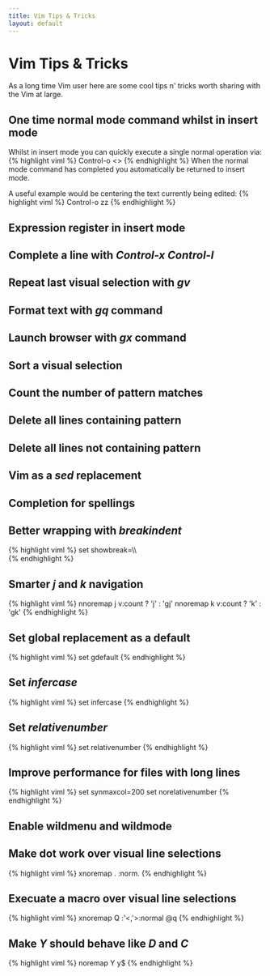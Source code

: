 ```yaml
---
title: Vim Tips & Tricks
layout: default
---
```


Vim Tips & Tricks
=================

As a long time Vim user here are some cool tips n' tricks worth sharing with
the Vim at large.

One time normal mode command whilst in insert mode
--------------------------------------------------
Whilst in insert mode you can quickly execute a single normal operation via:
{% highlight viml %}
Control-o <<command>>
{% endhighlight %}
When the normal mode command has completed you automatically be returned to
insert mode.

A useful example would be centering the text currently being edited:
{% highlight viml %}
Control-o zz
{% endhighlight %}

Expression register in insert mode
----------------------------------

Complete a line with *Control-x Control-l*
------------------------------------------

Repeat last visual selection with *gv*
--------------------------------------

Format text with *gq* command
---------------------------

Launch browser with *gx* command
------------------------------

Sort a visual selection
-----------------------

Count the number of pattern matches
-----------------------------------

Delete all lines containing pattern
-----------------------------------

Delete all lines not containing pattern
---------------------------------------

Vim as a *sed* replacement
--------------------------

Completion for spellings
------------------------

Better wrapping with *breakindent*
----------------------------------

{% highlight viml %}
set showbreak=\\\\\
{% endhighlight %}

Smarter *j* and *k* navigation 
------------------------------

{% highlight viml %}
nnoremap <expr> j v:count ? 'j' : 'gj'
nnoremap <expr> k v:count ? 'k' : 'gk'
{% endhighlight %}

Set global replacement as a default
-----------------------------------

{% highlight viml %}
set gdefault
{% endhighlight %}

Set *infercase*
---------------

{% highlight viml %}
set infercase
{% endhighlight %}

Set *relativenumber*
---------------

{% highlight viml %}
set relativenumber
{% endhighlight %}

Improve performance for files with long lines
---------------------------------------------
{% highlight viml %}
set synmaxcol=200
set norelativenumber
{% endhighlight %}

Enable wildmenu and wildmode
----------------------------

Make dot work over visual line selections
-----------------------------------------
{% highlight viml %}
xnoremap . :norm.<CR>
{% endhighlight %}

Execuate a macro over visual line selections
--------------------------------------------

{% highlight viml %}
xnoremap Q :'<,'>:normal @q<CR>
{% endhighlight %}

Make *Y* should behave like *D* and *C*
----------------------------------------
{% highlight viml %}
noremap Y y$
{% endhighlight %}
